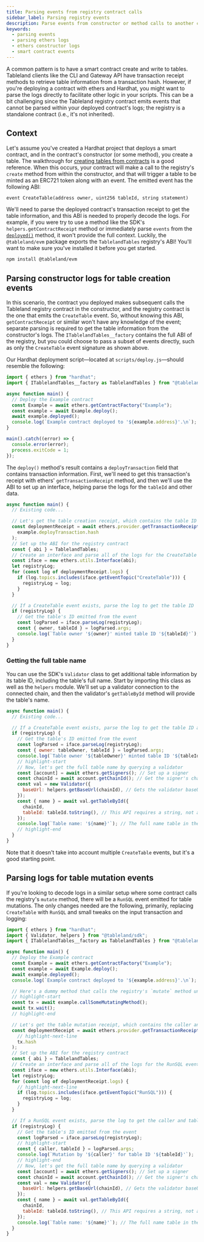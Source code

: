 ```yaml
---
title: Parsing events from registry contract calls
sidebar_label: Parsing registry events
description: Parse events from constructor or method calls to another contract—the Tableland registry—to get table details.
keywords:
  - parsing events
  - parsing ethers logs
  - ethers constructor logs
  - smart contract events
---
```


A common pattern is to have a smart contract create and write to tables. Tableland clients like the CLI and Gateway API have transaction receipt methods to retrieve table information from a transaction hash. However, if you're deploying a contract with ethers and Hardhat, you might want to parse the logs directly to facilitate other logic in your scripts. This can be a bit challenging since the Tableland registry contract emits events that cannot be parsed within your deployed contract's logs; the registry is a standalone contract (i.e., it's not inherited).

## Context

Let's assume you've created a Hardhat project that deploys a smart contract, and in the contract's constructor (or some method), you create a table. The walkthrough for [creating tables from contracts](/smart-contracts/contract-owned-tables) is a good reference. When this occurs, your contract will make a call to the registry's `create` method from within the constructor, and that will trigger a table to be minted as an ERC721 token along with an event. The emitted event has the following ABI:

```md
event CreateTable(address owner, uint256 tableId, string statement)
```

We'll need to parse the deployed contract's transaction receipt to get the table information, and this ABI is needed to properly decode the logs. For example, if you were try to use a method like the SDK's `helpers.getContractReceipt` method or immediately parse `events` from the [`deployed()`](https://docs.ethers.org/v5/api/contract/contract-factory/#ContractFactory-deploy) method, it won't provide the full context. Luckily, the `@tableland/evm` package exports the `TablelandTables` registry's ABI! You'll want to make sure you've installed it before you get started.

```bash npm2yarn
npm install @tableland/evm
```

## Parsing constructor logs for table creation events

In this scenario, the contract you deployed makes subsequent calls the Tableland registry contract in the constructor, and the registry contract is the one that emits the `CreateTable` event. So, without knowing this ABI, `getContractReceipt` or similar won't have any knowledge of the event; separate parsing is required to get the table information from the constructor's logs. The `ITablelandTables__factory` contains the full ABI of the registry, but you could choose to pass a subset of events directly, such as only the `CreateTable` event signature as shown above.

Our Hardhat deployment script—located at `scripts/deploy.js`—should resemble the following:

```js title="scripts/deploy.js"
import { ethers } from "hardhat";
import { ITablelandTables__factory as TablelandTables } from "@tableland/evm";

async function main() {
  // Deploy the Example contract
  const Example = await ethers.getContractFactory("Example");
  const example = await Example.deploy();
  await example.deployed();
  console.log(`Example contract deployed to '${example.address}'.\n`);
}

main().catch((error) => {
  console.error(error);
  process.exitCode = 1;
});
```

The `deploy()` method's result contains a `deployTransaction` field that contains transaction information. First, we'll need to get this transaction's receipt with ethers' `getTransactionReceipt` method, and then we'll use the ABI to set up an interface, helping parse the logs for the `tableId` and other data.

```js title="scripts/deploy.js"
async function main() {
  // Existing code...

  // Let's get the table creation receipt, which contains the table ID
  const deploymentReceipt = await ethers.provider.getTransactionReceipt(
    example.deployTransaction.hash
  );
  // Set up the ABI for the registry contract
  const { abi } = TablelandTables;
  // Create an interface and parse all of the logs for the CreateTable event
  const iface = new ethers.utils.Interface(abi);
  let registryLog;
  for (const log of deploymentReceipt.logs) {
    if (log.topics.includes(iface.getEventTopic("CreateTable"))) {
      registryLog = log;
    }
  }

  // If a CreateTable event exists, parse the log to get the table ID
  if (registryLog) {
    // Get the table's ID emitted from the event
    const logParsed = iface.parseLog(registryLog);
    const { owner, tableId } = logParsed.args;
    console.log(`Table owner '${owner}' minted table ID '${tableId}'`);
  }
}
```

### Getting the full table name

You can use the SDK's `Validator` class to get additional table information by its table ID, including the table's full name. Start by importing this class as well as the `helpers` module. We'll set up a validator connection to the connected chain, and then the validator's `getTableById` method will provide the table's name.

```js title="scripts/deploy.js"
async function main() {
  // Existing code...

  // If a CreateTable event exists, parse the log to get the table ID and name
  if (registryLog) {
    // Get the table's ID emitted from the event
    const logParsed = iface.parseLog(registryLog);
    const { owner: tableOwner, tableId } = logParsed.args;
    console.log(`Table owner '${tableOwner}' minted table ID '${tableId}'`);
    // highlight-start
    // Now, let's get the full table name by querying a validator
    const [account] = await ethers.getSigners(); // Set up a signer
    const chainId = await account.getChainId(); // Get the signer's chain ID so the validator knows the chain
    const val = new Validator({
      baseUrl: helpers.getBaseUrl(chainId), // Gets the validator baseURL for either local, testnet, or mainnet
    });
    const { name } = await val.getTableById({
      chainId,
      tableId: tableId.toString(), // This API requires a string, not a number
    });
    console.log(`Table name: '${name}'`); // The full name table in the format `{prefix}_{chainId}_{tableId}`
    // highlight-end
  }
}
```

Note that it doesn't take into account multiple `CreateTable` events, but it's a good starting point.

## Parsing logs for table mutation events

If you're looking to decode logs in a similar setup where some contract calls the registry's `mutate` method, there will be a `RunSQL` event emitted for table mutations. The only changes needed are the following, primarily, replacing `CreateTable` with `RunSQL` and small tweaks on the input transaction and logging:

```js title="scripts/deploy.js"
import { ethers } from "hardhat";
import { Validator, helpers } from "@tableland/sdk";
import { ITablelandTables__factory as TablelandTables } from "@tableland/evm";

async function main() {
  // Deploy the Example contract
  const Example = await ethers.getContractFactory("Example");
  const example = await Example.deploy();
  await example.deployed();
  console.log(`Example contract deployed to '${example.address}'.\n`);

  // Here's a dummy method that calls the registry's `mutate` method under the hood
  // highlight-start
  const tx = await example.callSomeMutatingMethod();
  await tx.wait();
  // highlight-end

  // Let's get the table mutation receipt, which contains the caller and table ID
  const deploymentReceipt = await ethers.provider.getTransactionReceipt(
    // highlight-next-line
    tx.hash
  );
  // Set up the ABI for the registry contract
  const { abi } = TablelandTables;
  // Create an interface and parse all of the logs for the RunSQL event
  const iface = new ethers.utils.Interface(abi);
  let registryLog;
  for (const log of deploymentReceipt.logs) {
    // highlight-next-line
    if (log.topics.includes(iface.getEventTopic("RunSQL"))) {
      registryLog = log;
    }
  }

  // If a RunSQL event exists, parse the log to get the caller and table ID
  if (registryLog) {
    // Get the table's ID emitted from the event
    const logParsed = iface.parseLog(registryLog);
    // highlight-start
    const { caller, tableId } = logParsed.args;
    console.log(`Mutation by '${caller}' for table ID '${tableId}'`);
    // highlight-end
    // Now, let's get the full table name by querying a validator
    const [account] = await ethers.getSigners(); // Set up a signer
    const chainId = await account.getChainId(); // Get the signer's chain ID so the validator knows the chain
    const val = new Validator({
      baseUrl: helpers.getBaseUrl(chainId), // Gets the validator baseURL for either local, testnet, or mainnet
    });
    const { name } = await val.getTableById({
      chainId,
      tableId: tableId.toString(), // This API requires a string, not a number
    });
    console.log(`Table name: '${name}'`); // The full name table in the format `{prefix}_{chainId}_{tableId}`
  }
}
```
